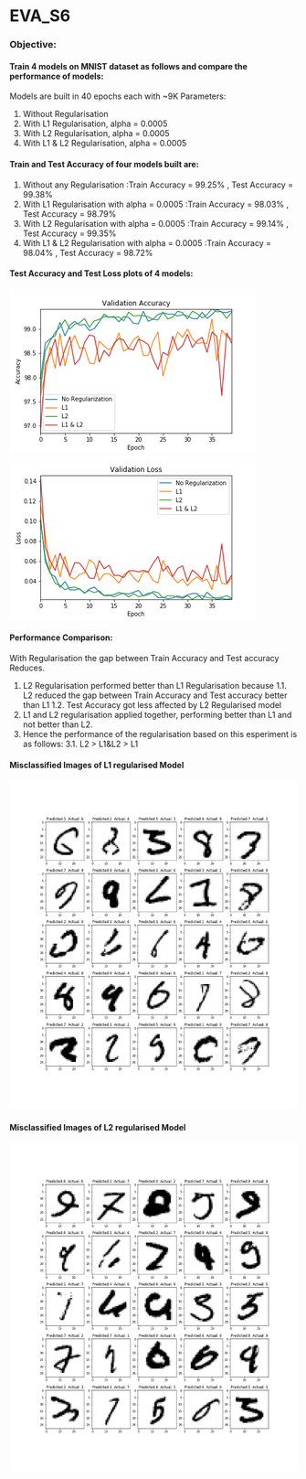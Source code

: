 # EVA_S6

### Objective:
#### Train 4 models on MNIST dataset as follows and compare the performance of models:

Models are built in 40 epochs each with ~9K Parameters:
1. Without Regularisation
2. With L1 Regularisation, alpha = 0.0005
3. With L2 Regularisation, alpha = 0.0005
4. With L1 & L2 Regularisation, alpha = 0.0005

#### Train and Test Accuracy of four models built are:

1. Without any Regularisation                       :Train Accuracy = 99.25% , Test Accuracy = 99.38%
2. With L1 Regularisation with alpha = 0.0005       :Train Accuracy = 98.03% , Test Accuracy = 98.79%
3. With L2 Regularisation with alpha = 0.0005       :Train Accuracy = 99.14% , Test Accuracy = 99.35%
4. With L1 & L2 Regularisation with alpha = 0.0005  :Train Accuracy = 98.04% , Test Accuracy = 98.72%


#### Test Accuracy and Test Loss plots of 4 models:
 ![](./Validation_Accuracy.png)
 ![](./validation_loss.png)
 
#### Performance Comparison:
With Regularisation the gap between Train Accuracy and Test accuracy Reduces. 

1. L2 Regularisation performed better than L1 Regularisation because
			1.1. L2 reduced the gap between Train Accuracy and Test accuracy better than L1
			1.2. Test Accuracy got less affected by L2 Regularised model
2. L1 and L2 regularisation applied together, performing better than L1 and not better than L2.
3. Hence the performance of the regularisation based on this esperiment is as follows:
   3.1. L2 > L1&L2 > L1

 
#### Misclassified Images of L1 regularised Model

 ![](./L1_Misclassified_Images.png)
 
#### Misclassified Images of L2 regularised Model

 ![](./L2_Misclassified_Images.png)

